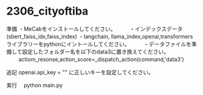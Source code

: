 # 2306_cityoftiba
準備
    ・MeCabをインストールしてください。
　　 ・インデックスデータ(sbert_faiss_idx,faiss_index)
    ・langchain, llama_index,openai,transformersライブラリーをpythonにイントールしてください。
　　 ・データファイルを準備して設定したフォルダー名を以下のdata3に置き換えてください。
　　  actiom_resonse,action_score=_dispatch_action(command,'data3')


追記
openai.api_key = ""
に正しいキーを設定してください。


実行
　python main.py